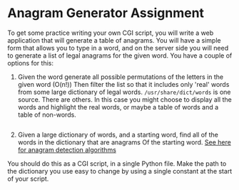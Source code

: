 # Anagram Generator Assignment

To get some practice writing your own CGI script, you will write a web application that will generate a table of anagrams.  You will have a simple form that allows you to type in a word, and on the server side you will need to generate a list of legal anagrams for the given word.  You have a couple of options for this:

1.  Given the word generate all possible permutations of the letters in the given word (O(n!))  Then filter the list so that it includes only 'real' words from some large dictionary of legal words.  `/usr/share/dict/words` is one source.  There are others.  In this case you might choose to display all the words and highlight the real words, or maybe a table of words and a table of non-words.

```

```

2.  Given a large dictionary of words, and a starting word, find all of the words in the dictionary that are anagrams Of the starting word.  [See here for anagram detection algorithms](http://interactivepython.org/runestone/static/pythonds/AlgorithmAnalysis/AnAnagramDetectionExample.html)

You should do this as a CGI script, in a single Python file.  Make the path to the dictionary you use easy to change by using a single constant at the start of your script.

